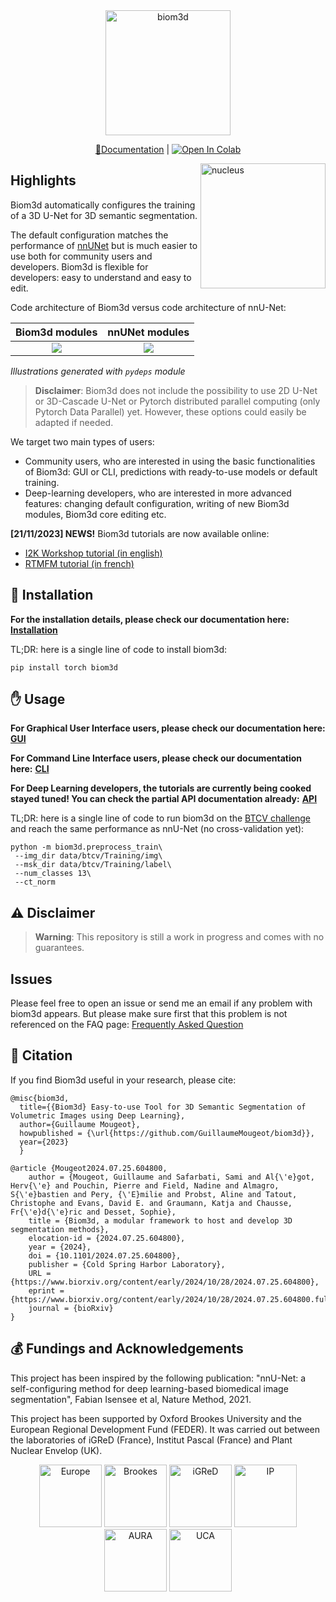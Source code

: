 <div align="center">
  <img src="https://github.com/GuillaumeMougeot/biom3d/blob/main/images/logo_biom3d_crop.png" width="200" title="biom3d" alt="biom3d" vspace = "0">

  [📘Documentation](https://biom3d.readthedocs.io/) | 
  [![Open In Colab](https://colab.research.google.com/assets/colab-badge.svg)](https://colab.research.google.com/github/GuillaumeMougeot/biom3d/blob/master/docs/biom3d_colab.ipynb)
</div>
<img src="https://github.com/GuillaumeMougeot/biom3d/blob/main/images/nucleus_segmentation.png" width="200" title="nucleus" alt="nucleus" align="right" vspace = "0">

<!-- [**Documentation**](https://biom3d.readthedocs.io/) -->

<!-- **Try it online!** [![Open In Colab](https://colab.research.google.com/assets/colab-badge.svg)](https://colab.research.google.com/github/GuillaumeMougeot/biom3d/blob/master/docs/biom3d_colab.ipynb) -->

## Highlights

Biom3d automatically configures the training of a 3D U-Net for 3D semantic segmentation.

The default configuration matches the performance of [nnUNet](https://github.com/MIC-DKFZ/nnUNet) but is much easier to use both for community users and developers. Biom3d is flexible for developers: easy to understand and easy to edit. 

Code architecture of Biom3d versus code architecture of nnU-Net:

Biom3d modules             |  nnUNet modules
:-------------------------:|:-------------------------:
![](https://github.com/GuillaumeMougeot/biom3d/blob/main/images/biom3d_train.png)  |  ![](https://github.com/GuillaumeMougeot/biom3d/blob/main/images/nnunet_run_run_training.png)

*Illustrations generated with `pydeps` module*

> **Disclaimer**: Biom3d does not include the possibility to use 2D U-Net or 3D-Cascade U-Net or Pytorch distributed parallel computing (only Pytorch Data Parallel) yet. However, these options could easily be adapted if needed.

We target two main types of users:

* Community users, who are interested in using the basic functionalities of Biom3d: GUI or CLI, predictions with ready-to-use models or default training.
* Deep-learning developers, who are interested in more advanced features: changing default configuration, writing of new Biom3d modules, Biom3d core editing etc.

**[21/11/2023] NEWS!** Biom3d tutorials are now available online:

* [I2K Workshop tutorial (in english)](https://www.youtube.com/watch?v=cRUb9g66P18&ab_channel=I2KConference)
* [RTMFM tutorial (in french)](https://www.youtube.com/live/fJopxW5vOhc?si=qdpJcaEy0Bd2GDec)

## 🔨 Installation

**For the installation details, please check our documentation here:** [**Installation**](https://biom3d.readthedocs.io/en/latest/installation.html)

TL;DR: here is a single line of code to install biom3d:

```
pip install torch biom3d
```

## ✋ Usage

**For Graphical User Interface users, please check our documentation here:** [**GUI**](https://biom3d.readthedocs.io/en/latest/quick_run_gui.html)

**For Command Line Interface users, please check our documentation here:** [**CLI**](https://biom3d.readthedocs.io/en/latest/tuto_cli.html)

**For Deep Learning developers, the tutorials are currently being cooked stayed tuned! You can check the partial API documentation already:** [**API**](https://biom3d.readthedocs.io/en/latest/builder.html)

TL;DR: here is a single line of code to run biom3d on the [BTCV challenge](https://www.synapse.org/#!Synapse:syn3193805/wiki/217785) and reach the same performance as nnU-Net (no cross-validation yet): 

```
python -m biom3d.preprocess_train\
 --img_dir data/btcv/Training/img\
 --msk_dir data/btcv/Training/label\
 --num_classes 13\
 --ct_norm
```

## ⚠ Disclaimer

> **Warning**: This repository is still a work in progress and comes with no guarantees.

## Issues

Please feel free to open an issue or send me an email if any problem with biom3d appears. But please make sure first that this problem is not referenced on the FAQ page: [Frequently Asked Question](https://biom3d.readthedocs.io/en/latest/faq.html)

## 📑 Citation

If you find Biom3d useful in your research, please cite:

```
@misc{biom3d,
  title={{Biom3d} Easy-to-use Tool for 3D Semantic Segmentation of Volumetric Images using Deep Learning},
  author={Guillaume Mougeot},
  howpublished = {\url{https://github.com/GuillaumeMougeot/biom3d}},
  year={2023}
  }

@article {Mougeot2024.07.25.604800,
	author = {Mougeot, Guillaume and Safarbati, Sami and Al{\'e}got, Herv{\'e} and Pouchin, Pierre and Field, Nadine and Almagro, S{\'e}bastien and Pery, {\'E}milie and Probst, Aline and Tatout, Christophe and Evans, David E. and Graumann, Katja and Chausse, Fr{\'e}d{\'e}ric and Desset, Sophie},
	title = {Biom3d, a modular framework to host and develop 3D segmentation methods},
	elocation-id = {2024.07.25.604800},
	year = {2024},
	doi = {10.1101/2024.07.25.604800},
	publisher = {Cold Spring Harbor Laboratory},
	URL = {https://www.biorxiv.org/content/early/2024/10/28/2024.07.25.604800},
	eprint = {https://www.biorxiv.org/content/early/2024/10/28/2024.07.25.604800.full.pdf},
	journal = {bioRxiv}
}
```

## 💰 Fundings and Acknowledgements 

This project has been inspired by the following publication: "nnU-Net: a self-configuring method for deep learning-based biomedical image segmentation", Fabian Isensee et al, Nature Method, 2021.

This project has been supported by Oxford Brookes University and the European Regional Development Fund (FEDER). It was carried out between the laboratories of iGReD (France), Institut Pascal (France) and Plant Nuclear Envelop (UK).

<p align="middle">
  <img src="https://github.com/GuillaumeMougeot/biom3d/blob/main/images/Flag_of_Europe.svg.png" alt="Europe" width="100">
  <img src="https://github.com/GuillaumeMougeot/biom3d/blob/main/images/brookes_logo_black.bmp" alt="Brookes" width="100">
  <img src="https://github.com/GuillaumeMougeot/biom3d/blob/main/images/GReD_color_EN.png" alt="iGReD" width="100">
  <img src="https://github.com/GuillaumeMougeot/biom3d/blob/main/images/logo_ip.png" alt="IP" width="100">
  <img src="https://github.com/GuillaumeMougeot/biom3d/blob/main/images/logo_aura.PNG" alt="AURA" width="100">
  <img src="https://github.com/GuillaumeMougeot/biom3d/blob/main/images/logo_UCA.jpg" alt="UCA" width="100">
</p>



